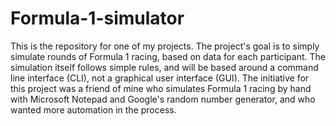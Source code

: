 # Formula-1-simulator
This is the repository for one of my projects. The project's goal is to simply simulate rounds of Formula 1 racing, based on data for each participant. The simulation itself follows simple rules, and will be based around a command line interface (CLI), not a graphical user interface (GUI). The initiative for this project was a friend of mine who simulates Formula 1 racing by hand with Microsoft Notepad and Google's random number generator, and who wanted more automation in the process.
